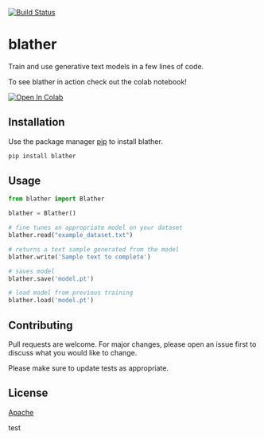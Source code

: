 [![Build Status](https://app.travis-ci.com/bigthonk/blather.svg?branch=main)](https://app.travis-ci.com/bigthonk/blather)

# blather

Train and use generative text models in a few lines of code.

To see blather in action check out the colab notebook! 

[![Open In Colab](https://colab.research.google.com/assets/colab-badge.svg)](https://colab.research.google.com/github/bigthonk/blather_demo/blob/main/BlatherDemo.ipynb)


## Installation

Use the package manager [pip](https://pip.pypa.io/en/stable/) to install blather. 
```bash
pip install blather
```

## Usage

```python
from blather import Blather

blather = Blather()

# fine tunes an appropriate model on your dataset
blather.read("example_dataset.txt")

# returns a text sample generated from the model
blather.write('Sample text to complete')

# saves model
blather.save('model.pt')

# load model from previous training
blather.load('model.pt')
```

## Contributing
Pull requests are welcome. For major changes, please open an issue first to discuss what you would like to change.

Please make sure to update tests as appropriate.

## License
[Apache](https://choosealicense.com/licenses/apache-2.0/)

test


